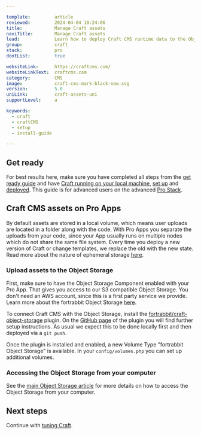 ```yaml
---

template:         article
reviewed:         2024-04-04 10:24:06
title:            Manage Craft assets
naviTitle:        Manage Craft assets
lead:             Learn how to deploy Craft CMS runtime data to the Object Storage with fortrabbit Professional Apps.
group:            craft
stack:            pro
dontList:         true

websiteLink:      https://craftcms.com/
websiteLinkText:  craftcms.com
category:         CMS
image:            craft-cms-mark-black-new.svg
version:          5.0
uniLink:          craft-assets-uni
supportLevel:     a

keywords:
  - craft
  - craftCMS
  - setup
  - install-guide

---
```


## Get ready

For best results here, make sure you have completed all steps from the [get ready guide](/craft-start) and have [Craft running on your local machine](/craft-install-local), [set up](/craft-setup) and [deployed](/craft-deploy-git). This guide is for advanced users on the advanced [Pro Stack](/app-pro).


## Craft CMS assets on Pro Apps

By default assets are stored in a local volume, which means user uploads are located in a folder along with the code. With Pro Apps you separate the uploads from your code, since your App usually runs on multiple nodes which do not share the same file system. Every time you deploy a new version of Craft or change templates, we replace the old with the new state. Read more about the nature of ephemeral storage [here](/app-pro#ephemeral-storage).


### Upload assets to the Object Storage

First, make sure to have the Object Storage Component enabled with your Pro App. That gives you access to our S3 compatible Object Storage. You don't need an AWS account, since this is a first party service we provide. Learn more about the fortrabbit Object Storage [here](/object-storage).

To connect Craft CMS with the Object Storage, install the [fortrabbit/craft-object-storage](https://plugins.craftcms.com/fortrabbit-object-storage) plugin. On the [GitHub page](https://github.com/fortrabbit/craft-object-storage) of the plugin you will find further setup instructions. As usual we expect this to be done locally first and then deployed via a `git push`.

Once the plugin is installed and enabled, a new Volume Type "fortrabbit Object Storage" is available. In your `config/volumes.php` you can set up additional volumes. 


### Accessing the Object Storage from your computer

See the [main Object Storage article](/object-storage#toc-object-storage-access) for more details on how to access the Object Storage from your computer.


## Next steps

Continue with [tuning Craft](/craft-tune).
